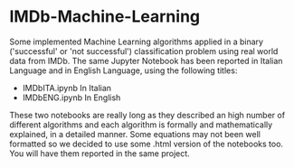 # IMDb-Machine-Learning
Some implemented Machine Learning algorithms applied in a binary ('successful' or 'not successful') classification problem using real world data from IMDb.
The same Jupyter Notebook has been reported in Italian Language and in English Language, using the following titles:

* IMDbITA.ipynb In Italian 
* IMDbENG.ipynb In English 

These two notebooks are really long as they described an high number of different algorithms and each algorithm is formally and mathematically explained, in a detailed manner. Some equations may not been well formatted so we decided to use some .html version of the notebooks too. You will have them reported in the same project. 
